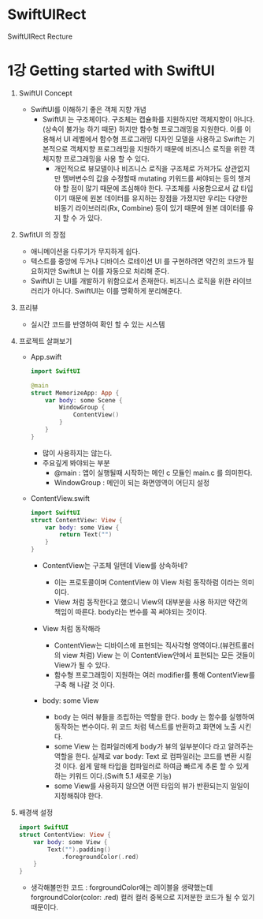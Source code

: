 # SwiftUIRect
SwiftUIRect Recture

1강 Getting started with SwiftUI
===========

1. SwiftUI Concept
   * SwiftUI를 이해하기 좋은 객체 지향 개념
      * SwiftUI 는 구조체이다. 구조체는 캡슐화를 지원하지만 객체지향이 아니다.(상속이 불가능 하기 때문) 하지만 함수형 프로그래밍을 지원한다. 이를 이용해서 UI 레벨에서 함수형 프로그래밍 디자인 모델을 사용하고 Swift는 기본적으로 객체지향 프로그래밍을 지원하기 때문에 비즈니스 로직을 위한 객체지향 프로그래밍을 사용 할 수 있다. 
        * 개인적으로 뷰모델이나 비즈니스 로직을 구조체로 가져가도 상관없지만 멤버변수의 값을 수정할때 mutating 키워드를 써야되는 등의 챙겨야 할 점이 많기 때문에 조심해야 한다. 구조체를 사용함으로서 값 타입이기 때문에 원본 데이터를 유지하는 장점을 가졌지만 우리는 다양한 비동기 라이브러리(Rx, Combine) 등이 있기 때문에 원본 데이터를 유지 할 수 가 있다.

2. SwfitUI 의 장점 
   * 애니메이션을 다루기가 무지하게 쉽다.
   * 텍스트를 중앙에 두거나 디바이스 로테이션 UI 를 구현하려면 약간의 코드가 필요하지만 SwiftUI 는 이를 자동으로 처리해 준다.
   * SwiftUI 는 UI를 개발하기 위함으로서 존재한다. 비즈니스 로직을 위한 라이브러리가 아니다. SwiftUI는 이를 명확하게 분리해준다.

3. 프리뷰
    * 실시간 코드를 반영하여 확인 할 수 있는 시스템

4. 프로젝트 살펴보기
   * App.swift
        ``` swift 
        import SwiftUI

        @main
        struct MemorizeApp: App {
            var body: some Scene {
                WindowGroup {
                    ContentView()
                }
            }
        }
        ```
      * 많이 사용하지는 않는다.
      * 주요깊게 봐야되는 부분
        * @main : 앱이 실행될때 시작하는 메인 c 모듈인 main.c 를 의미한다.
        * WindowGroup : 메인이 되는 화면영역이 어딘지 설정

    * ContentView.swift
        ``` swift 
        import SwiftUI
        struct ContentView: View {
            var body: some View {
                return Text("")
            }
        }
        ```
      * ContentView는 구조체 일텐데 View를 상속하네?
        * 이는 프로토콜이며 ContentView 야 View 처럼 동작하렴 이라는 의미 이다.
        * View 처럼 동작한다고 했으니 View의 대부분을 사용 하지만 약간의 책임이 따른다. body라는 변수를 꼭 써야되는 것이다.

      * View 처럼 동작해라
        * ContentView는 디바이스에 표현되는 직사각형 영역이다.(뷰컨트롤러의 view 처럼) View 는 이 ContentView안에서 표현되는 모든 것들이 View가 될 수 있다.
        * 함수형 프로그래밍이 지원하는 여러 modifier를 통해 ContentView를 구축 해 나갈 것 이다.

      * body: some View
        * body 는 여러 뷰들을 조립하는 역할을 한다. body 는 함수를 실행하여 동작하는 변수이다. 위 코드 처럼 텍스트를 반환하고 화면에 노출 시킨다.
        * some View 는 컴파일러에게 body가 뷰의 일부분이다 라고 알려주는 역할을 한다. 실제로 var body: Text 로 컴파일러는 코드를 변환 시킬 것 이다. 쉽게 말해 타입을 컴파일러로 하여금 빠르게 추론 할 수 있게 하는 키워드 이다.(Swift 5.1 새로운 기능)
        * some View를 사용하지 않으면 어떤 타입의 뷰가 반환되는지 일일이 지정해줘야 한다.

5. 배경색 설정

    ``` swift 
    import SwiftUI
    struct ContentView: View {
        var body: some View {
            Text("").padding()
                .foregroundColor(.red)
        }
    }
    ```
      * 생각해볼만한 코드 : forgroundColor에는 레이블을 생략했는데 forgroundColor(color: .red) 컬러 컬러 중복으로 지저분한 코드가 될 수 있기 때문이다.
